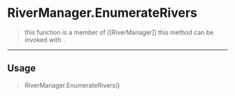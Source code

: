 # RiverManager.EnumerateRivers
> this function is a member of [[RiverManager]]
> this method can be invoked with `.`
-----
## Usage
> RiverManager.EnumerateRivers()
